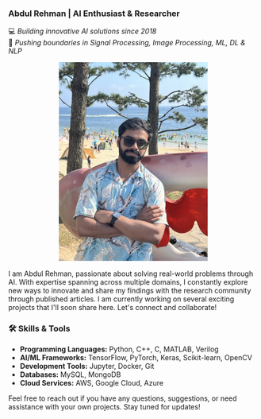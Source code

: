 
### Abdul Rehman | AI Enthusiast & Researcher

💻 *Building innovative AI solutions since 2018*  
🚀 *Pushing boundaries in Signal Processing, Image Processing, ML, DL & NLP*

<p align="center">
  <img src="mine.jpg" alt="Alt Text" width="300"/>
</p>


I am Abdul Rehman, passionate about solving real-world problems through AI. With expertise spanning across multiple domains, I constantly explore new ways to innovate and share my findings with the research community through published articles. I am currently working on several exciting projects that I'll soon share here. Let's connect and collaborate!

### 🛠️ Skills & Tools

- **Programming Languages:** Python, C++, C, MATLAB, Verilog
- **AI/ML Frameworks:** TensorFlow, PyTorch, Keras, Scikit-learn, OpenCV
- **Development Tools:** Jupyter, Docker, Git
- **Databases:** MySQL, MongoDB
- **Cloud Services:** AWS, Google Cloud, Azure

Feel free to reach out if you have any questions, suggestions, or need assistance with your own projects. Stay tuned for updates!


